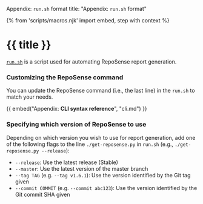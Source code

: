 <variable name="title">Appendix: `run.sh` format</variable>
<frontmatter>
  title: "Appendix: `run.sh` format"
</frontmatter>

{% from 'scripts/macros.njk' import embed, step with context %}

<h1 class="display-4"><md>{{ title }}</md></h1>

<div class="lead">

[`run.sh`](https://github.com/reposense/publish-RepoSense/blob/master/run.sh) is a script used for automating RepoSense report generation.
</div>

<!-- ------------------------------------------------------------------------------------------------------ -->

### Customizing the RepoSense command

You can update the RepoSense command (i.e., the last line) in the `run.sh` to match your needs.

{{ embed("Appendix: **CLI syntax reference**", "cli.md") }}

<!-- ------------------------------------------------------------------------------------------------------ -->

### Specifying which version of RepoSense to use

Depending on which version you wish to use for report generation, add one of the following flags to the line `./get-reposense.py` in `run.sh` (e.g., `./get-reposense.py --release`):
* `--release`: Use the latest release (Stable)
* `--master`: Use the latest version of the master branch
* `--tag TAG` (e.g. `--tag v1.6.1`): Use the version identified by the Git tag given
* `--commit COMMIT` (e.g. `--commit abc123`): Use the version identified by the Git commit SHA given
